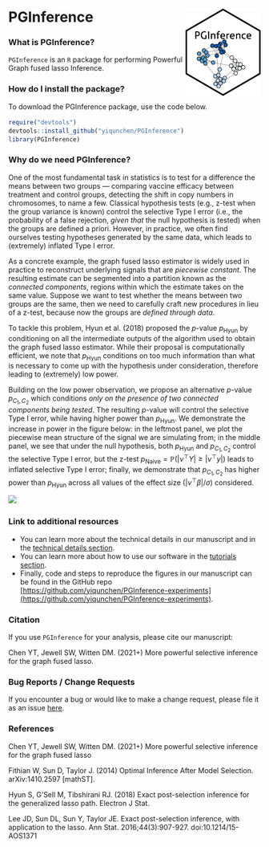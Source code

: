 # PGInference <img src="man/figures/PGInference_sticker.png" align="right" width="150px"/>

### What is PGInference?

`PGInference` is an `R` package for performing Powerful Graph fused lasso Inference.

### How do I install the package?

To download the PGInference package, use the code below.
``` r
require("devtools")
devtools::install_github("yiqunchen/PGInference")
library(PGInference)
```

### Why do we need PGInference?
One of the most fundamental task in statistics is to test for a difference the means between two groups &mdash; comparing vaccine efficacy between treatment and control groups, detecting the shift in copy numbers in chromosomes, to name a few. Classical hypothesis tests (e.g., z-test when the group variance is known) control the selective Type I error (i.e., the probability of a false rejection, *given that* the null hypothesis is tested) when the groups are defined a priori. However, in practice, we often find ourselves testing hypotheses generated by the same data, which leads to (extremely) inflated Type I error.

As a concrete example, the graph fused lasso estimator is widely used in practice to reconstruct underlying signals that are *piecewise constant*. The resulting estimate can be segmented into a partition known as the *connected components*, regions within which the estimate takes on the same value. Suppose we want to test whether the means between two groups are the same, then we need to carefully craft new procedures in lieu of a z-test, because now the groups are *defined through data*. 

To tackle this problem, Hyun et al. (2018) proposed the $p$-value $p_{\text{Hyun}}$ by conditioning on all the intermediate outputs of the algorithm used to obtain the graph fused lasso estimator. While their proposal is computationally efficient, we note that $p_{\text{Hyun}}$ conditions on too much information than what is necessary to come up with the hypothesis under consideration, therefore leading to (extremely) low power. 

Building on the low power observation, we propose an alternative $p$-value $p_{C_1,C_2}$ which conditions *only on the presence of two connected components being tested*. The resulting $p$-value will control the selective Type I error, while having higher power than $p_{\text{Hyun}}$. We demonstrate the increase in power in the figure below: in the leftmost panel, we plot the piecewise mean structure of the signal we are simulating from; in the middle panel, we see that under the null hypothesis, both $p_{\text{Hyun}}$ and $p_{C_1,C_2}$ control the selective Type I error, but the z-test $p_{\text{Naive}} = \mathbb{P}(|\nu^\top Y|\geq |\nu^\top y|)$ leads to inflated selective Type I error; finally, we demonstrate that $p_{C_1,C_2}$ has higher power than $p_{\text{Hyun}}$ across all values of the effect size ($|\nu^\top\beta|/\sigma$) considered. 

![](../man/figures/combined_two_d.png)


### Link to additional resources
* You can learn more about the technical details in our manuscript and in the [technical details section](https://yiqunchen.github.io/PGInference/articles/technical_details.html).
* You can learn more about how to use our software in the  [tutorials section](https://yiqunchen.github.io/PGInference/articles/Tutorials.html).
* Finally, code and steps to reproduce the figures in our manuscript can be found in the GitHub repo [https://github.com/yiqunchen/PGInference-experiments](https://github.com/yiqunchen/PGInference-experiments).

### Citation

If you use `PGInference` for your analysis, please cite our manuscript:

Chen YT, Jewell SW, Witten DM. (2021+) More powerful selective inference for the graph fused lasso.

### Bug Reports / Change Requests

If you encounter a bug or would like to make a change request, please file it as an issue [here](https://github.com/yiqunchen/PGInference/issues).

### References

Chen YT, Jewell SW, Witten DM. (2021+) More powerful selective inference for the graph fused lasso

Fithian W, Sun D, Taylor J. (2014) Optimal Inference After Model Selection. arXiv:1410.2597 [mathST]. 

Hyun S, G’Sell M, Tibshirani RJ. (2018) Exact post-selection inference for the generalized lasso path. Electron J Stat.

Lee JD, Sun DL, Sun Y, Taylor JE. Exact post-selection inference, with application to the lasso. Ann Stat. 2016;44(3):907-927. doi:10.1214/15-AOS1371


